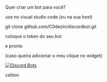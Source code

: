 Quer criar um bot para você?

use no visual studio code (ou na sua host)

git clone github.com/C0dezin/discordbot.git

coloque o token do seu bot 

e pronto

(caso queira adicionar o meu clique no widget)

[![Discord Bots](https://top.gg/api/widget/767868534645719050.svg)](https://top.gg/bot/767868534645719050)










celiton
